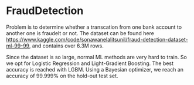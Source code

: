 # FraudDetection

Problem is to determine whether a transcation from one bank account to another one is fraudelt or not. The dataset can be found here https://www.kaggle.com/code/sonawanelalitsunil/fraud-detection-dataset-ml-99-99, and contains over 6.3M rows.

Since the dataset is so large, normal ML methods are very hard to train. So we opt for Logistic Regression and Light-Gradient Boosting. The best accuracy is reached with LGBM. Using a Bayesian optimizer, we reach an accuracy of 99.999% on the hold-out test set.
